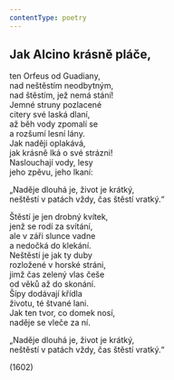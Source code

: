 ```yaml
---
contentType: poetry
---
```


<section>

## Jak Alcino krásně pláče,

ten Orfeus od Guadiany,  
nad neštěstím neodbytným,  
nad štěstím, jež nemá stání!  
Jemné struny pozlacené  
citery své laská dlaní,  
až běh vody zpomalí se  
a rozšumí lesní lány.  
Jak naději oplakává,  
jak krásně lká o své strázni!  
Naslouchají vody, lesy  
jeho zpěvu, jeho lkaní:

„Naděje dlouhá je, život je krátký,  
neštěstí v patách vždy, čas štěstí vratký.“

Štěstí je jen drobný kvítek,  
jenž se rodí za svítání,  
ale v záři slunce vadne  
a nedočká do klekání.  
Neštěstí je jak ty duby  
rozložené v horské stráni,  
jimž čas zelený vlas češe  
od věků až do skonání.  
Šípy dodávají křídla  
životu, té štvané lani.  
Jak ten tvor, co domek nosí,  
naděje se vleče za ní.

„Naděje dlouhá je, život je krátký,  
neštěstí v patách vždy, čas štěstí vratký.“

(1602)

</section>

